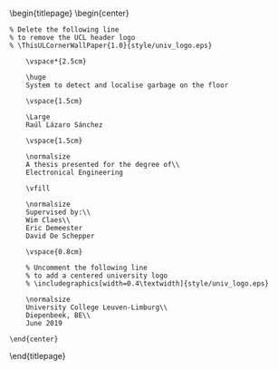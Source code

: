 <!--
This is the Latex-heavy title page.
People outside UCL may want to remove the header logo
and add the centred logo
-->

\begin{titlepage}
    \begin{center}

    % Delete the following line
    % to remove the UCL header logo
    % \ThisULCornerWallPaper{1.0}{style/univ_logo.eps}

        \vspace*{2.5cm}

        \huge
        System to detect and localise garbage on the floor

        \vspace{1.5cm}

        \Large
        Raúl Lázaro Sánchez

        \vspace{1.5cm}

        \normalsize
        A thesis presented for the degree of\\
        Electronical Engineering

        \vfill

        \normalsize
        Supervised by:\\
        Wim Claes\\
        Eric Demeester
        David De Schepper

        \vspace{0.8cm}

        % Uncomment the following line
        % to add a centered university logo
        % \includegraphics[width=0.4\textwidth]{style/univ_logo.eps}

        \normalsize
        University College Leuven-Limburg\\
        Diepenbeek, BE\\
        June 2019

    \end{center}
\end{titlepage}
